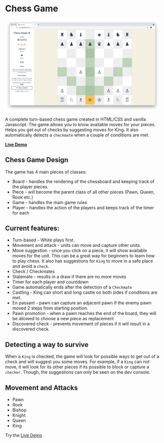 # Chess Game

![Chess Game Screenshot](images/screen.png)

A complete turn-based chess game created in HTML/CSS and vanilla Javascript. The game allows you to know available moves for your pieces. Helps you get out of checks by suggesting moves for King. It also automatically detects a `checkmate` when a couple of conditions are met. 

**[Live Demo](https://chessgame-jeffdelara.netlify.app/)**

## Chess Game Design
The game has 4 main pieces of classes:
+ Board - handles the rendering of the chessboard and keeping track of the player pieces.
+ Piece - will become the parent class of all other pieces (Pawn, Queen, Rook etc.)
+ Game - handles the main game rules
+ Player - handles the action of the players and keeps track of the timer for each

## Current features:
- Turn-based - White plays first.
- Movement and attack - units can move and capture other units.
- Move suggestion - once you click on a piece, it will show available moves for the unit. This can be a great way for beginners to learn how to play chess. It also has suggestions for `King` to move in a safe place and avoid a `check`.
- Check / Checkmates
- Stalemate - results in a draw if there are no more moves
- Timer for each player and countdown
- Game automatically ends after the detection of a `Checkmate`
- Castling - King can short and long castle on both sides if conditions are met.
- En passant - pawn can capture an adjacent pawn if the enemy pawn moved 2 steps from starting position.
- Pawn promotion - when a pawn reaches the end of the board, they will be allowed to choose a new piece as replacement
- Discovered check - prevents movement of pieces if it will result in a discovered check.

## Detecting a way to survive
When a `King` is checked, the game will look for possible ways to get out of a check and will suggest you some moves. For example, if a `King` can not move, it will look for its other pieces if its possible to block or capture a `checker`. Though, the suggestions can only be seen on the dev console.

## Movement and Attacks 
- Pawn
- Rook
- Bishop
- Knight
- Queen 
- King

Try the [Live Demo](https://chessgame-jeffdelara.netlify.app/)
